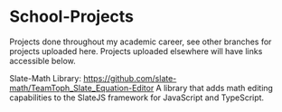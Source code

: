 # School-Projects
Projects done throughout my academic career, see other branches for projects uploaded here.
Projects uploaded elsewhere will have links accessible below.


Slate-Math Library: https://github.com/slate-math/TeamToph_Slate_Equation-Editor
  A library that adds math editing capabilities to the SlateJS framework for JavaScript and TypeScript.
